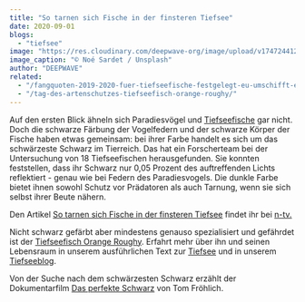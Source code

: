 ```yaml
---
title: "So tarnen sich Fische in der finsteren Tiefsee"
date: 2020-09-01
blogs: 
  - "tiefsee"
image: "https://res.cloudinary.com/deepwave-org/image/upload/v1747244124/deepwave.org/noe-sardet-hp4SVuJM2-g-unsplash-scaled.jpg"
image_caption: "© Noé Sardet / Unsplash"
author: "DEEPWAVE"
related: 
  - "/fangquoten-2019-2020-fuer-tiefseefische-festgelegt-eu-umschifft-eigenen-nachhaltigkeitsstandard/"
  - "/tag-des-artenschutzes-tiefseefisch-orange-roughy/"
---
```


Auf den ersten Blick ähneln sich Paradiesvögel und [Tiefseefische](https://www.deepwave.org/fangquoten-2019-2020-fuer-tiefseefische-festgelegt-eu-umschifft-eigenen-nachhaltigkeitsstandard/) gar nicht. Doch die schwarze Färbung der Vogelfedern und der schwarze Körper der Fische haben etwas gemeinsam: bei ihrer Farbe handelt es sich um das schwärzeste Schwarz im Tierreich. Das hat ein Forscherteam bei der Untersuchung von 18 Tiefseefischen herausgefunden. Sie konnten feststellen, dass ihr Schwarz nur 0,05 Prozent des auftreffenden Lichts reflektiert - genau wie bei Federn des Paradiesvogels. Die dunkle Farbe bietet ihnen sowohl Schutz vor Prädatoren als auch Tarnung, wenn sie sich selbst ihrer Beute nähern.

Den Artikel [So tarnen sich Fische in der finsteren Tiefsee](https://www.n-tv.de/wissen/So-tarnen-sich-Fische-in-der-finsteren-Tiefsee-article21916938.html) findet ihr bei [n-tv.](https://www.n-tv.de/)

Nicht schwarz gefärbt aber mindestens genauso spezialisiert und gefährdet ist der [Tiefseefisch Orange Roughy](https://www.deepwave.org/tag-des-artenschutzes-tiefseefisch-orange-roughy/). Erfahrt mehr über ihn und seinen Lebensraum in unserem ausführlichen Text zur [Tiefsee](https://www.deepwave.org/die-ozeane/die-tiefsee/) und in unserem [Tiefseeblog](https://www.deepwave.org/blogs/tiefsee/).

Von der Suche nach dem schwärzesten Schwarz erzählt der Dokumentarfilm [Das perfekte Schwarz](https://www.neue-celluloid-fabrik.de/filme/das-perfekte-schwarz-at/) von Tom Fröhlich.
